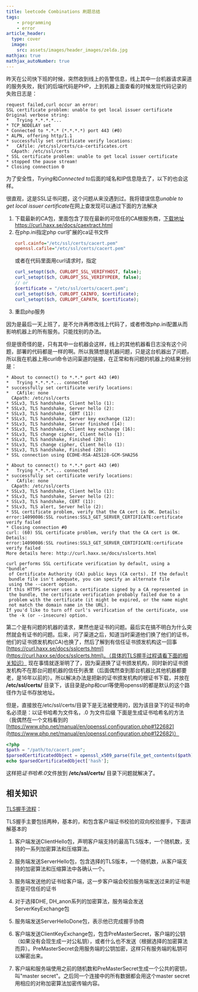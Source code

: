 ```yaml
---
title: leetcode Combinations 刷题总结
tags: 
    - programming 
    - error
article_header:
  type: cover
  image:
    src: assets/images/header_images/zelda.jpg
mathjax: true
mathjax_autoNumber: true
---
```



昨天在公司快下班的时候，突然收到线上的告警信息，线上其中一台机器请求渠道的服务失败，我们的后端代码是PHP，上到机器上面查看的时候发现代码记录的失败日志是：

```text
request failed,curl occur an error:
SSL certificate problem: unable to get local issuer certificate
Original verbose string:
*   Trying *.*.*.*...
* TCP_NODELAY set
* Connected to *.*.* (*.*.*.*) port 443 (#0)
* ALPN, offering http/1.1
* successfully set certificate verify locations:
*   CAfile: /etc/ssl/certs/ca-certificates.crt
  CApath: /etc/ssl/certs
* SSL certificate problem: unable to get local issuer certificate
* stopped the pause stream!
* Closing connection 0
```
为了安全性，*Trying*和*Connected to*后面的域名和IP信息隐去了，以下的也会这样。

很直观，这是SSL证书问题，这个问题从来没遇到过。我将错误信息*unable to get local issuer certificate*在网上查发现可以通过下面的方法解决

1. 下载最新的CA包，里面包含了现在最新的可信任的CA根服务商，[下载地址https://curl.haxx.se/docs/caextract.html](https://curl.haxx.se/docs/caextract.html)
2. 在php.ini指定php curl扩展的ca证书文件
    ```ini
    curl.cainfo="/etc/ssl/certs/cacert.pem"
    openssl.cafile="/etc/ssl/certs/cacert.pem"
    ```
    或者在代码里面用curl请求时，指定
    ```php
    curl_setopt($ch, CURLOPT_SSL_VERIFYHOST, false);
    curl_setopt($ch, CURLOPT_SSL_VERIFYPEER, false);
    // or 
    $certificate = "/etc/ssl/certs/cacert.pem";
    curl_setopt($ch, CURLOPT_CAINFO, $certificate);
    curl_setopt($ch, CURLOPT_CAPATH, $certificate);
    ```
3. 重启php服务

因为是最后一天上班了，是不允许再修改线上代码了，或者修改php.ini配置从而影响机器上的所有服务。只能找别的办法。


但是很奇怪的是，只有其中一台机器会这样，线上的其他机器看日志没有这个问题，部署的代码都是一样的啊。所以我猜想是机器问题，只是这台机器出了问题，所以我在机器上用curl命令访问渠道的链接，在正常和有问题的机器上的结果分别是：

```text
* About to connect() to *.*.* port 443 (#0)
*   Trying *.*.*.*... connected
* successfully set certificate verify locations:
*   CAfile: none
  CApath: /etc/ssl/certs
* SSLv3, TLS handshake, Client hello (1):
* SSLv3, TLS handshake, Server hello (2):
* SSLv3, TLS handshake, CERT (11):
* SSLv3, TLS handshake, Server key exchange (12):
* SSLv3, TLS handshake, Server finished (14):
* SSLv3, TLS handshake, Client key exchange (16):
* SSLv3, TLS change cipher, Client hello (1):
* SSLv3, TLS handshake, Finished (20):
* SSLv3, TLS change cipher, Client hello (1):
* SSLv3, TLS handshake, Finished (20):
* SSL connection using ECDHE-RSA-AES128-GCM-SHA256
```

```text
* About to connect() to *.*.* port 443 (#0)
*   Trying *.*.*.*... connected
* successfully set certificate verify locations:
*   CAfile: none
  CApath: /etc/ssl/certs
* SSLv3, TLS handshake, Client hello (1):
* SSLv3, TLS handshake, Server hello (2):
* SSLv3, TLS handshake, CERT (11):
* SSLv3, TLS alert, Server hello (2):
* SSL certificate problem, verify that the CA cert is OK. Details:
error:14090086:SSL routines:SSL3_GET_SERVER_CERTIFICATE:certificate verify failed
* Closing connection #0
curl: (60) SSL certificate problem, verify that the CA cert is OK. Details:
error:14090086:SSL routines:SSL3_GET_SERVER_CERTIFICATE:certificate verify failed
More details here: http://curl.haxx.se/docs/sslcerts.html

curl performs SSL certificate verification by default, using a "bundle"
 of Certificate Authority (CA) public keys (CA certs). If the default
 bundle file isn't adequate, you can specify an alternate file
 using the --cacert option.
If this HTTPS server uses a certificate signed by a CA represented in
 the bundle, the certificate verification probably failed due to a
 problem with the certificate (it might be expired, or the name might
 not match the domain name in the URL).
If you'd like to turn off curl's verification of the certificate, use
 the -k (or --insecure) option.
```

第二个是有问题的机器的请求，果然也是证书的问题。最后实在搞不明白为什么突然就会有证书的问题。后来，问了渠道之后，知道当时渠道他们换了他们的证书，他们的证书颁发机构(CA)也换了，然后了解到有信任证书颁发机构这一回事[https://curl.haxx.se/docs/sslcerts.html](https://curl.haxx.se/docs/sslcerts.html)。（具体的TLS握手过程请看下面的相关知识）
现在事情就逐渐明了了，因为渠道换了证书颁发机构，同时新的证书颁发机构不在那台问题机器的信任列表里（后面偶然查到那台机器比其他机器都要老，是16年以前的）。所以解决办法是把新的证书颁发机构的根证书下载，并放在 **/etc/ssl/certs/** 目录下，该目录是php和curl等使用openssl的都是默认的这个路径作为证书存放地址。

但是，直接放在/etc/ssl/certs/目录下是无法被使用的，因为该目录下的证书的命名必须是：以证书哈希为文件名，.0 为文件后缀
下面是生成证书哈希名的方法（我偶然在一个文档看到的[https://www.php.net/manual/en/openssl.configuration.php#122682](https://www.php.net/manual/en/openssl.configuration.php#122682)）
```php
<?php
$path = "/path/to/cacert.pem";
$parsedCertificatedObject = openssl_x509_parse(file_get_contents($path));
echo $parsedCertificatedObject['hash'];

```

这样把*证书哈希.0*文件放到 **/etc/ssl/certs/** 目录下问题就解决了。

## 相关知识

[TLS握手流程](https://en.wikipedia.org/wiki/Transport_Layer_Security#Protocol_details)：

TLS握手主要包括两种，基本的，和包含客户端证书校验的双向校验握手，下面讲解基本的

1. 客户端发送ClientHello包，声明客户端支持的最高TLS版本，一个随机数，支持的一系列加密算法和压缩算法。

2. 服务端发送ServerHello包，包含选择的TLS版本，一个随机数，从客户端支持的加密算法和压缩算法中各确认一个。

3. 服务端发送他的证书给客户端，这一步客户端会校验服务端发送过来的证书是否是可信任的证书

4. 对于选择DHE, DH_anon系列的加密算法，服务端会发送ServerKeyExchange包

5. 服务端发送ServerHelloDone包，表示他已完成握手协商

6. 客户端发送ClientKeyExchange包，包含PreMasterSecret，客户端的公钥（如果没有会现生成一对公私钥），或者什么也不发送（根据选择的加密算法而异）。PreMasterSecret会用服务端的公钥加密，这样只有服务端的私钥可以解密出来。

7. 客户端和服务端使用之前的随机数和PreMasterSecret生成一个公共的密钥，叫"master secret"。之后同一个连接中的所有数据都会用这个master secret用相应的对称加密算法加密传输内容。
